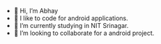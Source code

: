 - 👋 Hi, I’m Abhay 
- 👀 I like to code for android applications.
- 🌱 I’m currently studying in NIT Srinagar.
- 💞️ I’m looking to collaborate for a android project.


<!---
AbhaySingh100/AbhaySingh100 is a ✨ special ✨ repository because its `README.md` (this file) appears on your GitHub profile.
You can click the Preview link to take a look at your changes.
--->
